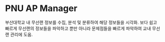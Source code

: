 
# PNU AP Manager

부산대학교 내 무선랜 정보를 수집, 분석 및 분류하여 해당 정보들을 시각화. 보다 쉽고 빠르게 무선랜의 정보들을 파악하고 뿐만 아니라 문제점들을 빠르게 파악하여 교내 무선랜 관리에 도움.
